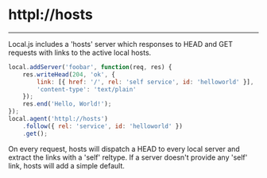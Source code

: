 httpl://hosts
=============

---

Local.js includes a 'hosts' server which responses to HEAD and GET requests with links to the active local hosts.

```javascript
local.addServer('foobar', function(req, res) {
	res.writeHead(204, 'ok', {
		link: [{ href: '/', rel: 'self service', id: 'helloworld' }],
		'content-type': 'text/plain'
	});
	res.end('Hello, World!');
});
local.agent('httpl://hosts')
	.follow({ rel: 'service', id: 'helloworld' })
	.get();
```

On every request, hosts will dispatch a HEAD to every local server and extract the links with a 'self' reltype. If a server doesn't provide any 'self' link, hosts will add a simple default.